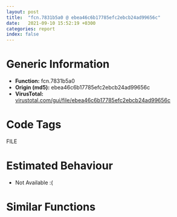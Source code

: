 ```yaml
---
layout: post
title:  "fcn.7831b5a0 @ ebea46c6b17785efc2ebcb24ad99656c"
date:   2021-09-10 15:52:19 +0300
categories: report
index: false
---
```


# Generic Information
- **Function:** fcn.7831b5a0
- **Origin (md5):** ebea46c6b17785efc2ebcb24ad99656c
- **VirusTotal:** [virustotal.com/gui/file/ebea46c6b17785efc2ebcb24ad99656c][virustotal_ref]

# Code Tags
<span class="tag" id="FILE">FILE</span>


# Estimated Behaviour
<ul><li class="bhv-desc" id="na">Not Available :(</li></ul>

# Similar Functions
<script type="text/javascript" src="https://www.gstatic.com/charts/loader.js"></script>
<script type="text/javascript">

    google.charts.load('current', {'packages':['corechart']});
    google.charts.setOnLoadCallback(drawChart);

    function drawChart() {
    var data = new google.visualization.DataTable();
        data.addColumn('number', 'X');
        data.addColumn('number', 'Y');
        data.addColumn({type: 'string', role: 'tooltip', 'p': {'html': true}});
        data.addColumn({'type': 'string', 'role': 'style'});
        
        data.addRows([
    [0, 0, '<b><a href="/report/fcn.7831b5a0@ebea46c6b17785efc2ebcb24ad99656c">fcn.7831b5a0</a><br>@ebea46c6b17785efc2ebcb24ad99656c</b><br>', 'point { fill-color: #e0440e; }'],

        ]);

    var options = {
        title: 'Similarity Plot',
        legend: 'none',
        colors: ['#dedbd9', '#e6693e', '#ec8f6e', '#f3b49f', '#f6c7b6'],
        tooltip: {isHtml: true, trigger: 'both'},
        explorer: {
        actions: ["dragToZoom", "rightClickToReset"],
        },
        chartArea: {
        width: '80%',
        height: '80%'
        },
        width: '100%',
        height: '100%'
    };

    var chart = new google.visualization.ScatterChart(document.getElementById('chart_div'));

    chart.draw(data, options);
    }
    
</script>


<div id="chart_div" style="width: 100%px; height: 100%;"></div>

# Disassembled Code
{% highlight nasm %}

push ebp
mov ebp, esp
push 0xffffffffffffffff
push 0x783b917a
mov eax, dword
push eax
sub esp, 0x84
mov eax, dword[0x783e90cc]
xor eax, ebp
mov dword[ebp-0x24], eax
push eax
lea eax, [ebp-0xc]
mov dword
mov eax, dword[ebp+0xc]
cmp dword[eax], 0
jne 0x7831b80b
mov ecx, dword[ebp+0x10]
cmp dword[ecx], 0
jne off.b83
push 0x2b9
push 0x781f08e8
call sym.MFC80D.DLL_Ordinal_1363
test eax, eax
je off.b83
int3
mov eax, dword[ebp+0x10]
mov ecx, dword[eax]
mov dword[ebp-0x84], ecx
mov edx, dword[ebp-0x84]
sub edx, 1
mov dword[ebp-0x84], edx
cmp dword[ebp-0x84], 0x3f
ja case.0x7831b627.2
mov eax, dword[ebp-0x84]
movzx ecx, byte[eax+0x7831bba0]
jmp dword[ecx*4+0x7831bb84]
mov edx, dword[ebp+0xc]
mov eax, dword[ebp+0x10]
mov ecx, dword[eax]
mov dword[edx], ecx
mov edx, dword[ebp+0xc]
mov dword[edx+4], 0
jmp 0x7831b80b
mov eax, dword[ebp+0xc]
mov ecx, dword[ebp+0x10]
mov edx, dword[ecx+4]
mov dword[eax+4], edx
mov eax, dword[ebp+0xc]
mov ecx, dword[eax+4]
mov edx, dword[ebp+0xc]
mov eax, dword[edx+4]
mov ecx, dword[ecx]
push eax
mov edx, dword[ecx+4]
call edx
mov eax, dword[ebp+0xc]
mov dword[eax], 4
mov eax, 1
jmp 0x7831bb66
mov ecx, dword[ebp+0xc]
mov edx, dword[ebp+0x10]
mov eax, dword[edx+4]
mov dword[ecx+4], eax
mov ecx, dword[ebp+0xc]
mov edx, dword[ecx+4]
mov eax, dword[ebp+0xc]
mov ecx, dword[eax+4]
mov edx, dword[edx]
push ecx
mov eax, dword[edx+4]
call eax
mov ecx, dword[ebp+0xc]
mov dword[ecx], 8
mov eax, 1
jmp 0x7831bb66
mov edx, dword[ebp+0x10]
mov eax, dword[edx+4]
push eax
push 0
call fcn.7831b4a0
mov dword[ebp-0x14], eax
cmp dword[ebp-0x14], 0
jne 0x7831b6cb
xor eax, eax
jmp 0x7831bb66
mov ecx, dword[ebp-0x14]
push ecx
call dword[sym.imp.KERNEL32.dll_GlobalLock]
mov dword[ebp-0x10], eax
cmp dword[ebp-0x10], 0
jne 0x7831b6f2
push 0x2d6
push 0x781f08e8
call sym.MFC80D.DLL_Ordinal_1363
test eax, eax
je 0x7831b6f2
int3
push 0
mov eax, dword[ebp-0x10]
mov ecx, dword[eax+0xc]
push ecx
call dword[sym.imp.GDI32.dll_CopyMetaFileA]
mov edx, dword[ebp-0x10]
mov dword[edx+0xc], eax
mov eax, dword[ebp-0x10]
cmp dword[eax+0xc], 0
jne 0x7831b72b
mov ecx, dword[ebp-0x14]
push ecx
call dword[sym.imp.KERNEL32.dll_GlobalUnlock]
mov edx, dword[ebp-0x14]
push edx
call dword[sym.imp.KERNEL32.dll_GlobalFree]
xor eax, eax
jmp 0x7831bb66
mov eax, dword[ebp-0x14]
push eax
call dword[sym.imp.KERNEL32.dll_GlobalUnlock]
mov ecx, dword[ebp+0xc]
mov edx, dword[ebp-0x14]
mov dword[ecx+4], edx
mov eax, dword[ebp+0xc]
mov dword[eax], 0x20
mov eax, 1
jmp 0x7831bb66
mov ecx, dword[ebp+0xc]
mov dword[ecx], 0x10
mov edx, dword[ebp+0xc]
mov dword[edx+4], 0
jmp 0x7831b80b
mov eax, dword[ebp+0xc]
mov dword[eax], 2
mov ecx, dword[ebp+0x10]
cmp dword[ecx+4], 0
jne 0x7831b78f
push 0x2ee
push 0x781f08e8
call sym.MFC80D.DLL_Ordinal_1363
test eax, eax
je 0x7831b78f
int3
mov eax, dword[ebp+0x10]
cmp dword[eax+4], 0
jne 0x7831b79d
call sym.MFC80D.DLL_Ordinal_1563
mov ecx, dword[ebp+0x10]
mov edx, dword[ecx+4]
push edx
call dword[sym.imp.KERNEL32.dll_lstrlenW]
mov dword[ebp-0x1c], eax
push 2
mov eax, dword[ebp-0x1c]
add eax, 1
push eax
call fcn.782fd840
add esp, 8
mov dword[ebp-0x18], eax
mov ecx, dword[ebp+0xc]
mov edx, dword[ebp-0x18]
mov dword[ecx+4], edx
cmp dword[ebp-0x18], 0
jne 0x7831b7d7
xor eax, eax
jmp 0x7831bb66
mov eax, dword[ebp-0x1c]
lea ecx, [eax+eax+2]
push ecx
mov edx, dword[ebp+0x10]
mov eax, dword[edx+4]
push eax
mov ecx, dword[ebp-0x1c]
lea edx, [ecx+ecx+2]
push edx
mov eax, dword[ebp-0x18]
push eax
call fcn.78213d30
add esp, 0x10
mov eax, 1
jmp 0x7831bb66
xor eax, eax
jmp 0x7831bb66
mov ecx, dword[ebp+0xc]
mov edx, dword[ebp+0x10]
mov eax, dword[ecx]
cmp eax, dword[edx]
je 0x7831b82b
push 0x303
push 0x781f08e8
call sym.MFC80D.DLL_Ordinal_1363
test eax, eax
je 0x7831b82b
int3
mov edx, dword[ebp+0x10]
mov eax, dword[edx]
mov dword[ebp-0x88], eax
mov ecx, dword[ebp-0x88]
sub ecx, 1
mov dword[ebp-0x88], ecx
cmp dword[ebp-0x88], 0x3f
ja case.0x7831b85f.2
mov edx, dword[ebp-0x88]
movzx eax, byte[edx+0x7831bbf8]
jmp dword[eax*4+0x7831bbe0]
mov ecx, dword[ebp+0x10]
mov edx, dword[ecx+4]
push edx
mov eax, dword[ebp+0xc]
mov ecx, dword[eax+4]
push ecx
call fcn.7831b4a0
mov dword[ebp-0x20], eax
cmp dword[ebp-0x20], 0
jne 0x7831b889
xor eax, eax
jmp 0x7831bb66
mov edx, dword[ebp+0xc]
mov eax, dword[ebp-0x20]
mov dword[edx+4], eax
mov eax, 1
jmp 0x7831bb66
mov ecx, dword[ebp+0xc]
cmp dword[ecx+4], 0
jne 0x7831b8b9
push 0x314
push 0x781f08e8
call sym.MFC80D.DLL_Ordinal_1363
test eax, eax
je 0x7831b8b9
int3
mov eax, dword[ebp+0x10]
cmp dword[eax+4], 0
jne 0x7831b8d6
push 0x315
push 0x781f08e8
call sym.MFC80D.DLL_Ordinal_1363
test eax, eax
je 0x7831b8d6
int3
push 1
lea edx, [ebp-0x6c]
push edx
mov eax, dword[ebp+0x10]
mov ecx, dword[eax+4]
mov edx, dword[ebp+0x10]
mov eax, dword[edx+4]
mov ecx, dword[ecx]
push eax
mov edx, dword[ecx+0x30]
call edx
test eax, eax
je 0x7831b8fb
xor eax, eax
jmp 0x7831bb66
cmp dword[ebp-0x6c], 0
je 0x7831b915
push 0x31e
push 0x781f08e8
call sym.MFC80D.DLL_Ordinal_1363
test eax, eax
je 0x7831b915
int3
mov dword[ebp-0x74], 0
mov dword[ebp-0x70], 0
push 0
push 0
mov ecx, dword[ebp-0x70]
push ecx
mov edx, dword[ebp-0x74]
push edx
mov eax, dword[ebp+0xc]
mov ecx, dword[eax+4]
mov edx, dword[ebp+0xc]
mov eax, dword[edx+4]
mov ecx, dword[ecx]
push eax
mov edx, dword[ecx+0x14]
call edx
push 0
push 0
mov eax, dword[ebp-0x70]
push eax
mov ecx, dword[ebp-0x74]
push ecx
mov edx, dword[ebp+0x10]
mov eax, dword[edx+4]
mov ecx, dword[ebp+0x10]
mov edx, dword[ecx+4]
mov eax, dword[eax]
push edx
mov ecx, dword[eax+0x14]
call ecx
push 0
push 0
mov edx, dword[ebp-0x60]
push edx
mov eax, dword[ebp-0x64]
push eax
mov ecx, dword[ebp+0xc]
mov edx, dword[ecx+4]
push edx
mov eax, dword[ebp+0x10]
mov ecx, dword[eax+4]
mov edx, dword[ebp+0x10]
mov eax, dword[edx+4]
mov ecx, dword[ecx]
push eax
mov edx, dword[ecx+0x1c]
call edx
test eax, eax
je 0x7831b995
xor eax, eax
jmp 0x7831bb66
push 0
push 0
mov eax, dword[ebp-0x70]
push eax
mov ecx, dword[ebp-0x74]
push ecx
mov edx, dword[ebp+0xc]
mov eax, dword[edx+4]
mov ecx, dword[ebp+0xc]
mov edx, dword[ecx+4]
mov eax, dword[eax]
push edx
mov ecx, dword[eax+0x14]
call ecx
push 0
push 0
mov edx, dword[ebp-0x70]
push edx
mov eax, dword[ebp-0x74]
push eax
mov ecx, dword[ebp+0x10]
mov edx, dword[ecx+4]
mov eax, dword[ebp+0x10]
mov ecx, dword[eax+4]
mov edx, dword[edx]
push ecx
mov eax, dword[edx+0x14]
call eax
mov eax, 1
jmp 0x7831bb66
mov ecx, dword[ebp+0xc]
cmp dword[ecx+4], 0
jne 0x7831b9fc
push 0x335
push 0x781f08e8
call sym.MFC80D.DLL_Ordinal_1363
test eax, eax
je 0x7831b9fc
int3
mov eax, dword[ebp+0x10]
cmp dword[eax+4], 0
jne 0x7831ba19
push 0x336
push 0x781f08e8
call sym.MFC80D.DLL_Ordinal_1363
test eax, eax
je 0x7831ba19
int3
mov edx, dword[ebp+0xc]
mov eax, dword[edx+4]
push eax
push 0
push 0
push 0
mov ecx, dword[ebp+0x10]
mov edx, dword[ecx+4]
mov eax, dword[ebp+0x10]
mov ecx, dword[eax+4]
mov edx, dword[edx]
push ecx
mov eax, dword[edx+0x1c]
call eax
test eax, eax
je 0x7831ba45
xor eax, eax
jmp 0x7831bb66
mov eax, 1
jmp 0x7831bb66
mov ecx, dword[ebp+0x10]
cmp dword[ecx+4], 0
jne 0x7831ba6c
push 0x340
push 0x781f08e8
call sym.MFC80D.DLL_Ordinal_1363
test eax, eax
je 0x7831ba6c
int3
mov eax, dword[ebp+0xc]
cmp dword[eax+4], 0
jne 0x7831ba89
push 0x341
push 0x781f08e8
call sym.MFC80D.DLL_Ordinal_1363
test eax, eax
je 0x7831ba89
int3
mov edx, dword[ebp+0xc]
mov eax, dword[edx+4]
push eax
lea ecx, [ebp-0x78]
call sym.MFC80D.DLL_Ordinal_9174
mov dword[ebp-4], 0
mov ecx, dword[ebp+0xc]
mov edx, dword[ecx+4]
push edx
lea ecx, [ebp-0x7c]
call sym.MFC80D.DLL_Ordinal_9174
mov eax, dword[ebp+0xc]
cmp dword[eax+4], 0
je 0x7831bac7
lea ecx, [ebp-0x7c]
call sym.MFC80D.DLL_Ordinal_1093
mov dword[ebp-0x8c], eax
jmp 0x7831bad1
mov dword[ebp-0x8c], 0
mov ecx, dword[ebp+0x10]
cmp dword[ecx+4], 0
je 0x7831baea
lea ecx, [ebp-0x78]
call sym.MFC80D.DLL_Ordinal_1093
mov dword[ebp-0x90], eax
jmp 0x7831baf4
mov dword[ebp-0x90], 0
push 0
mov edx, dword[ebp-0x8c]
push edx
mov eax, dword[ebp-0x90]
push eax
call dword[sym.imp.KERNEL32.dll_CopyFileA]
mov dword[ebp-0x80], eax
lea ecx, [ebp-0x7c]
call sym.MFC80D.DLL_Ordinal_673
mov dword[ebp-4], 0xffffffff
lea ecx, [ebp-0x78]
call sym.MFC80D.DLL_Ordinal_673
mov eax, dword[ebp-0x80]
jmp 0x7831bb66
mov ecx, dword[ebp+0xc]
cmp dword[ecx+4], 0
je 0x7831bb36
xor eax, eax
jmp 0x7831bb66
push 0
mov dx, word[ebp+8]
push edx
mov eax, dword[ebp+0x10]
mov ecx, dword[eax+4]
push ecx
call dword[sym.imp.ole32.dll_OleDuplicateData]
mov edx, dword[ebp+0xc]
mov dword[edx+4], eax
mov eax, dword[ebp+0xc]
cmp dword[eax+4], 0
jne 0x7831bb5d
xor eax, eax
jmp 0x7831bb66
mov eax, 1
jmp 0x7831bb66
xor eax, eax
mov ecx, dword[ebp-0xc]
mov dword
pop ecx
mov ecx, dword[ebp-0x24]
xor ecx, ebp
call fcn.783a2cd0
mov esp, ebp
pop ebp
ret 0xc

{% endhighlight %}

[virustotal_ref]: https://www.virustotal.com/gui/file/ebea46c6b17785efc2ebcb24ad99656c